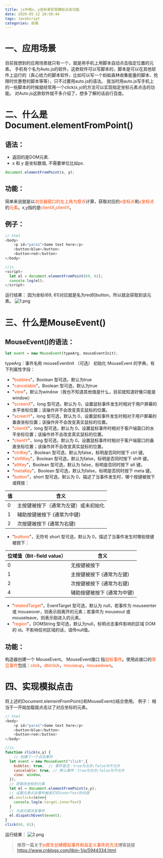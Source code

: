 ```yaml
---
title: js中用x，y坐标来实现模拟点击功能
date: 2020-05-12 20:50:44
tags: JavaScript
categories: 前端
---
```



# 一、应用场景
目前我想到的应用场景就只有一个，就是用手机上用脚本自动点击指定位置的元素。
手机有个名为Auto.js的软件，这款软件可以写脚本的，脚本是可以在其他软件上运行的（真心给力的脚本软件，比如可以写一个蚂蚁森林收集能量的脚本、抢限时优惠卷的脚本等等），只不过要用auto.js的语法。
我当时用auto.js写手机上的一些脚本的时候就经常用一个click(x,y)的方法可以实现指定坐标元素点击的功能。
对Auto.js这款软件就不多介绍了，想多了解的话自行百度。

# 二、什么是Document.elementFromPoint()
<!-- more -->
## 语法：
- 返回的是DOM元素.
- x 和 y 是坐标数值, 不需要单位比如px.
```js
document.elementFromPoint(x, y);  
```

## 功能：
简单来说就是以<font color="#f40">浏览器窗口的左上角为原点</font>计算，获取对应的<font color="#f40">x坐标点</font>和<font color="#f40">y坐标点</font>的<font color="#f40">元素</font>。x,y指的是<font color="#f40">clientX</font>,<font color="#f40">clientY</font>。

## 例子：
```js
// html
<body>
    <p id="para1">Some text here</p>
    <button>blue</button>
    <button>red</button>
</body>

//js
<script>
  let el = document.elementFromPoint(69, 61);
  console.log(el);
</script>
```
运行结果：
因为坐标(69, 61)对应就是名为red的button，所以就会获取到该元素。
![1.png](/js中用x，y坐标来实现模拟点击功能/1.png)


# 三、什么是MouseEvent()
## MouseEvent()的语法：
```js
let event = new MouseEvent(typeArg, mouseEventInit);
```
typeArg：事件名称
mouseEventInit （可选）
初始化 MouseEvent 的字典，有下列属性字段：
- "<font color="#f40">bubbles</font>"，Boolean 型可选，默认为true
- "<font color="#f40">cancelable</font>"，Boolean 型可选，默认为true
- "<font color="#f40">view</font>"，默认为window（我也不知道其他值是什么，目前就知道好像只能是window）
- "<font color="#f40">screenX</font>"，long 型可选，默认为 0，设置鼠标事件发生时相对于用户屏幕的水平坐标位置；该操作并不会改变真实鼠标的位置。
- "<font color="#f40">screenY</font>"，long 型可选，默认为 0，设置鼠标事件发生时相对于用户屏幕的垂直坐标位置；该操作并不会改变真实鼠标的位置。
- "<font color="#f40">clientX</font>"，long 型可选，默认为 0，设置鼠标事件时相对于客户端窗口的水平坐标位置；该操作并不会改变真实鼠标的位置。
- "<font color="#f40">clientY</font>"，long 型可选，默认为 0，设置鼠标事件时相对于客户端窗口的垂直坐标位置；该操作并不会改变真实鼠标的位置。
- "<font color="#f40">ctrlKey</font>"，Boolean 型可选，默认为false，标明是否同时按下 ctrl 键。
- "<font color="#f40">shiftKey</font>"，Boolean 型可选，默认为false，标明是否同时按下 shift 键。
- "<font color="#f40">altKey</font>"，Boolean 型可选，默认为 false，标明是否同时按下 alt 键。
- "<font color="#f40">metaKey</font>"，Boolean 型可选，默认为false，标明是否同时按下 meta 键。
- "<font color="#f40">button</font>"，short 型可选，默认为 0，描述了当事件发生时，哪个按键被按下或释放：

|值|含义|
| ---- | ---- |
0|主按键被按下（通常为左键）或未初始化
1|辅助按键被按下 (通常为中键)
2|次按键被按下 (通常为右键)

- "<font color="#f40">buttons</font>"，无符号 short 型可选，默认为 0，描述了当事件发生时哪些按键被按下：

|位域值（Bit-field value） | 含义|
| ---- | ---- |
0|无按键被按下
1|主按键被按下 (通常为左键)
2|次按键被按下 (通常为右键)
4|辅助按键被按下 (通常为中键)

- "<font color="#f40">relatedTarget</font>"，EventTarget 型可选，默认为 null，若事件为 mouseenter 或 mouseover，则表示刚离开的元素；若事件为 mouseout 或 mouseleave，则表示刚进入的元素。
- "<font color="#f40">region</font>"，DOMString 型可选，默认为null，标明点击事件影响的区域 DOM 的 id。不影响任何区域的话，请传null值。

## 功能：
构造器创建一个 MouseEvent。
MouseEvent接口 指<font color="#f40">鼠标事件</font>。使用此接口的<font color="#f40">常见事件</font>包括：<font color="#f40">click</font>，<font color="#f40">dblclick</font>，<font color="#f40">mouseup</font>，<font color="#f40">mousedown</font>。


# 四、实现模拟点击
将上述的Document.elementFromPoint()和MouseEvent()结合使用。
例子：
相当于一开始加载就点击过了对应坐标的元素。
```js
// html
<body>
    <p id="para1">Some text here</p>
    <button>blue</button>
    <button>red</button>
</body>

//js
function click(x,y) {
    // 创建了一个点击事件
  let event = new MouseEvent("click",{
    bubbles: true,  // 事件冒泡：true为允许;false为不允许
    cancelable: true, // 默认事件：true为允许;false为不允许
    view: window, 
  });
  // 获取改坐标的元素
  let el = document.elementFromPoint(x,y);
  // 设置元素点击事件触发打印innerText的内容
  el.onclick=(e)=>{
    console.log(e.target.innerText)
  }
  // 为该元素派发事件
  el.dispatchEvent(event);
}
click(69, 61);
```
运行结果：
![2.png](/js中用x，y坐标来实现模拟点击功能/2.png)

> 推荐一篇关于<font color="#f40">js原生创建模拟事件和自定义事件的方法</font>博客链接
https://www.cnblogs.com/libin-1/p/5944334.html